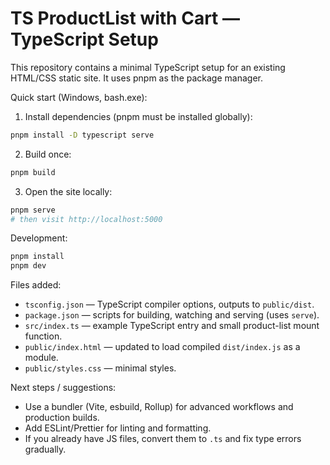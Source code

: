 # TS ProductList with Cart — TypeScript Setup

This repository contains a minimal TypeScript setup for an existing HTML/CSS static site. It uses pnpm as the package manager.

Quick start (Windows, bash.exe):

1. Install dependencies (pnpm must be installed globally):

```bash
pnpm install -D typescript serve
```

2. Build once:

```bash
pnpm build
```

3. Open the site locally:

```bash
pnpm serve
# then visit http://localhost:5000
```

Development:

```bash
pnpm install
pnpm dev
```

Files added:
- `tsconfig.json` — TypeScript compiler options, outputs to `public/dist`.
- `package.json` — scripts for building, watching and serving (uses `serve`).
- `src/index.ts` — example TypeScript entry and small product-list mount function.
- `public/index.html` — updated to load compiled `dist/index.js` as a module.
- `public/styles.css` — minimal styles.

Next steps / suggestions:
- Use a bundler (Vite, esbuild, Rollup) for advanced workflows and production builds.
- Add ESLint/Prettier for linting and formatting.
- If you already have JS files, convert them to `.ts` and fix type errors gradually.
